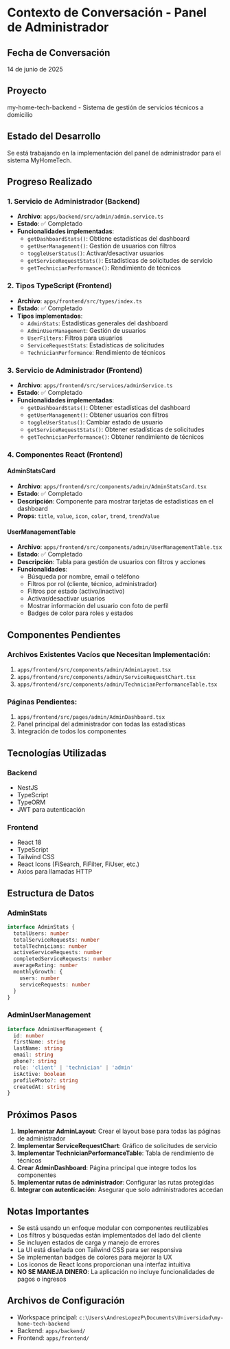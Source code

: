 # Contexto de Conversación - Panel de Administrador

## Fecha de Conversación
14 de junio de 2025

## Proyecto
my-home-tech-backend - Sistema de gestión de servicios técnicos a domicilio

## Estado del Desarrollo
Se está trabajando en la implementación del panel de administrador para el sistema MyHomeTech.

## Progreso Realizado

### 1. Servicio de Administrador (Backend)
- **Archivo**: `apps/backend/src/admin/admin.service.ts`
- **Estado**: ✅ Completado
- **Funcionalidades implementadas**:
  - `getDashboardStats()`: Obtiene estadísticas del dashboard
  - `getUserManagement()`: Gestión de usuarios con filtros
  - `toggleUserStatus()`: Activar/desactivar usuarios
  - `getServiceRequestStats()`: Estadísticas de solicitudes de servicio
  - `getTechnicianPerformance()`: Rendimiento de técnicos

### 2. Tipos TypeScript (Frontend)
- **Archivo**: `apps/frontend/src/types/index.ts`
- **Estado**: ✅ Completado
- **Tipos implementados**:
  - `AdminStats`: Estadísticas generales del dashboard
  - `AdminUserManagement`: Gestión de usuarios
  - `UserFilters`: Filtros para usuarios
  - `ServiceRequestStats`: Estadísticas de solicitudes
  - `TechnicianPerformance`: Rendimiento de técnicos

### 3. Servicio de Administrador (Frontend)
- **Archivo**: `apps/frontend/src/services/adminService.ts`
- **Estado**: ✅ Completado
- **Funcionalidades implementadas**:
  - `getDashboardStats()`: Obtener estadísticas del dashboard
  - `getUserManagement()`: Obtener usuarios con filtros
  - `toggleUserStatus()`: Cambiar estado de usuario
  - `getServiceRequestStats()`: Obtener estadísticas de solicitudes
  - `getTechnicianPerformance()`: Obtener rendimiento de técnicos

### 4. Componentes React (Frontend)

#### AdminStatsCard
- **Archivo**: `apps/frontend/src/components/admin/AdminStatsCard.tsx`
- **Estado**: ✅ Completado
- **Descripción**: Componente para mostrar tarjetas de estadísticas en el dashboard
- **Props**: `title`, `value`, `icon`, `color`, `trend`, `trendValue`

#### UserManagementTable
- **Archivo**: `apps/frontend/src/components/admin/UserManagementTable.tsx`
- **Estado**: ✅ Completado
- **Descripción**: Tabla para gestión de usuarios con filtros y acciones
- **Funcionalidades**:
  - Búsqueda por nombre, email o teléfono
  - Filtros por rol (cliente, técnico, administrador)
  - Filtros por estado (activo/inactivo)
  - Activar/desactivar usuarios
  - Mostrar información del usuario con foto de perfil
  - Badges de color para roles y estados

## Componentes Pendientes

### Archivos Existentes Vacíos que Necesitan Implementación:
1. `apps/frontend/src/components/admin/AdminLayout.tsx`
2. `apps/frontend/src/components/admin/ServiceRequestChart.tsx`
3. `apps/frontend/src/components/admin/TechnicianPerformanceTable.tsx`

### Páginas Pendientes:
1. `apps/frontend/src/pages/admin/AdminDashboard.tsx`
2. Panel principal del administrador con todas las estadísticas
3. Integración de todos los componentes

## Tecnologías Utilizadas

### Backend
- NestJS
- TypeScript
- TypeORM
- JWT para autenticación

### Frontend
- React 18
- TypeScript
- Tailwind CSS
- React Icons (FiSearch, FiFilter, FiUser, etc.)
- Axios para llamadas HTTP

## Estructura de Datos

### AdminStats
```typescript
interface AdminStats {
  totalUsers: number
  totalServiceRequests: number
  totalTechnicians: number
  activeServiceRequests: number
  completedServiceRequests: number
  averageRating: number
  monthlyGrowth: {
    users: number
    serviceRequests: number
  }
}
```

### AdminUserManagement
```typescript
interface AdminUserManagement {
  id: number
  firstName: string
  lastName: string
  email: string
  phone?: string
  role: 'client' | 'technician' | 'admin'
  isActive: boolean
  profilePhoto?: string
  createdAt: string
}
```

## Próximos Pasos

1. **Implementar AdminLayout**: Crear el layout base para todas las páginas de administrador
2. **Implementar ServiceRequestChart**: Gráfico de solicitudes de servicio
3. **Implementar TechnicianPerformanceTable**: Tabla de rendimiento de técnicos
4. **Crear AdminDashboard**: Página principal que integre todos los componentes
5. **Implementar rutas de administrador**: Configurar las rutas protegidas
6. **Integrar con autenticación**: Asegurar que solo administradores accedan

## Notas Importantes

- Se está usando un enfoque modular con componentes reutilizables
- Los filtros y búsquedas están implementados del lado del cliente
- Se incluyen estados de carga y manejo de errores
- La UI está diseñada con Tailwind CSS para ser responsiva
- Se implementan badges de colores para mejorar la UX
- Los iconos de React Icons proporcionan una interfaz intuitiva
- **NO SE MANEJA DINERO**: La aplicación no incluye funcionalidades de pagos o ingresos

## Archivos de Configuración
- Workspace principal: `c:\Users\AndresLopezP\Documents\Universidad\my-home-tech-backend`
- Backend: `apps/backend/`
- Frontend: `apps/frontend/`